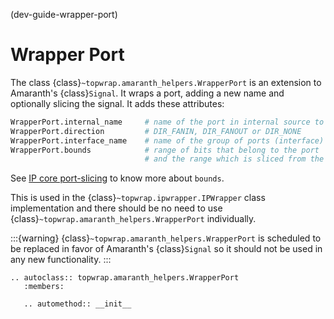 (dev-guide-wrapper-port)
# Wrapper Port

The class {class}`~topwrap.amaranth_helpers.WrapperPort` is an extension to Amaranth's {class}`Signal`.
It wraps a port, adding a new name and optionally slicing the signal.
It adds these attributes:

```python
WrapperPort.internal_name     # name of the port in internal source to be wrapped
WrapperPort.direction         # DIR_FANIN, DIR_FANOUT or DIR_NONE
WrapperPort.interface_name    # name of the group of ports (interface)
WrapperPort.bounds            # range of bits that belong to the port
                              # and the range which is sliced from the port
```

See [IP core port-slicing](../description_files.md#ip-description-files) to know more about `bounds`.

This is used in the {class}`~topwrap.ipwrapper.IPWrapper` class implementation and there should be no need to use {class}`~topwrap.amaranth_helpers.WrapperPort` individually.

:::{warning}
{class}`~topwrap.amaranth_helpers.WrapperPort` is scheduled to be replaced in favor of Amaranth's {class}`Signal` so it should not be used in any new functionality.
:::

```{eval-rst}
.. autoclass:: topwrap.amaranth_helpers.WrapperPort
   :members:

   .. automethod:: __init__
```
